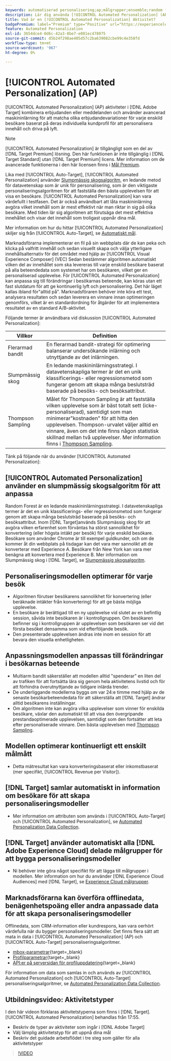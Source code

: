 ```yaml
---
keywords: automatiserad personalisering;ap;målgrupper;ensemble;random forest;multi-väpnad bandit;thompson sampling;ml;maskininlärning
description: Lär dig använda [!UICONTROL Automated Personalization] (AP) aktiviteter i [!DNL Adobe Target] som använder avancerad maskininlärning för att matcha olika erbjudandevarianter för varje besökare.
title: Vad är en [!UICONTROL Automated Personalization] Aktivitet?
badgePremium: label="Premium" type="Positive" url="https://experienceleague.adobe.com/docs/target/using/introduction/intro.html?lang=en#premium newtab=true" tooltip="Se vad som ingår i Target Premium."
feature: Automated Personalization
exl-id: 3654dce4-0d6c-42a3-8be7-e081ec478075
source-git-commit: d5b24f298ae405d57c2ba639082cbe99c4e358fd
workflow-type: tm+mt
source-wordcount: '967'
ht-degree: 0%

---
```


# [!UICONTROL Automated Personalization] (AP)

[!UICONTROL Automated Personalization] (AP) aktiviteter i [!DNL Adobe Target] kombinera erbjudanden eller meddelanden och använder avancerad maskininlärning för att matcha olika erbjudandevariationer för varje enskild besökare baserat på deras individuella kundprofil för att personalisera innehåll och driva på lyft.

>[!NOTE]
>
>[!UICONTROL Automated Personalization] är tillgängligt som en del av [!DNL Target Premium] lösning. Den här funktionen är inte tillgänglig i [!DNL Target Standard] utan [!DNL Target Premium] licens. Mer information om de avancerade funktionerna i den här licensen finns i [Mål Premium](/help/main/c-intro/intro.md#premium).

Lika med [!UICONTROL Auto-Target], [!UICONTROL Automated Personalization] använder [Slumpmässig skogsalgoritm](/help/main/c-activities/t-automated-personalization/algo-random-forest.md), en ledande metod för datavetenskap som är unik för personalisering, som är den viktigaste personaliseringsalgoritmen för att fastställa den bästa upplevelsen för att visa en besökare. [!UICONTROL Automated Personalization] kan vara värdefullt i testfasen. Det är också användbart att låta maskininlärning avgöra vilket innehåll som är mest effektivt när man riktar in sig på olika besökare. Med tiden lär sig algoritmen att förutsäga det mest effektiva innehållet och visar det innehåll som troligast uppnår dina mål.

Mer information om hur du hittar [!UICONTROL Automated Personalization] skiljer sig från [!UICONTROL Auto-Target], se [Automatiskt mål](/help/main/c-activities/auto-target/auto-target-to-optimize.md#section_BA4D83BE40F14A96BE7CBC7C7CF2A8FB).

Marknadsförarna implementerar en fil på sin webbplats där de kan peka och klicka på valfritt innehåll och sedan visuellt skapa och välja ytterligare innehållsalternativ för det området med hjälp av [!UICONTROL Visual Experience Composer] (VEC) Sedan bestämmer algoritmen automatiskt vilken del av innehållet som ska levereras till varje enskild besökare baserat på alla beteendedata som systemet har om besökaren, vilket ger en personaliserad upplevelse. För [!UICONTROL Automated Personalization] kan anpassa sig till förändringar i besökarnas beteende, kan köras utan ett fast slutdatum för att ge kontinuerlig lyft och personalisering. Det här läget kallas ibland för&quot;alltid på&quot;. Marknadsföraren behöver inte köra ett test, analysera resultaten och sedan leverera en vinnare innan optimeringen genomförs, vilket är en standardordning för åtgärder för att implementera resultatet av en standard A/B-aktivitet.

Följande termer är användbara vid diskussion [!UICONTROL Automated Personalization]:

| Villkor | Definition |
|---|---|
| Flerarmad bandit | En flerarmad bandit-strategi för optimering balanserar undersökande inlärning och utnyttjande av det inlärningen. |
| Slumpmässig skog | En ledande maskininlärningsstrategi. I datavetenskapliga termer är det en unik klassificerings- eller regressionsmetod som fungerar genom att skapa många beslutsträd baserade på besöks- och besöksattribut. |
| Thompson Sampling | Målet för Thompson Sampling är att fastställa vilken upplevelse som är bäst totalt sett (icke-personaliserad), samtidigt som man minimerar&quot;kostnaden&quot; för att hitta den upplevelsen. Thompson-urvalet väljer alltid en vinnare, även om det inte finns någon statistisk skillnad mellan två upplevelser. Mer information finns i [Thompson Sampling](https://en.wikipedia.org/wiki/Thompson_sampling). |

Tänk på följande när du använder [!UICONTROL Automated Personalization]:

## [!UICONTROL Automated Personalization] använder en slumpmässig skogsalgoritm för att anpassa

Random Forest är en ledande maskininlärningsstrategi. I datavetenskapliga termer är det en unik klassificerings- eller regressionsmetod som fungerar genom att skapa många beslutsträd baserade på besöks- och besöksattribut. Inom [!DNL Target]används Slumpmässig skog för att avgöra vilken erfarenhet som förväntas ha störst sannolikhet för konvertering (eller högsta intäkt per besök) för varje enskild besökare. Besökare som använder Chrome är till exempel guldkunder, och om de kommer åt din webbplats på tisdagar kan det vara mer sannolikt att de konverterar med Experience A. Besökare från New York kan vara mer benägna att konvertera med Experience B. Mer information om Slumpmässig skog i [!DNL Target], se [Slumpmässig skogsalgoritm](/help/main/c-activities/t-automated-personalization/algo-random-forest.md).

## Personaliseringsmodellen optimerar för varje besök

* Algoritmen förutser besökarens sannolikhet för konvertering (eller beräknade intäkter från konvertering) för att ge bästa möjliga upplevelse.
* En besökare är berättigad till en ny upplevelse vid slutet av en befintlig session, såvida inte besökaren är i kontrollgruppen. Om besökaren befinner sig i kontrollgruppen är upplevelsen som besökaren ser vid det första besöket densamma som vid efterföljande besök.
* Den presenterade upplevelsen ändras inte inom en session för att bevara den visuella enhetligheten.

## Anpassningsmodellen anpassas till förändringar i besökarnas beteende

* Multiarm bandit säkerställer att modellen alltid &quot;spenderar&quot; en liten del av trafiken för att fortsätta lära sig genom hela aktivitetens livstid och för att förhindra överutnyttjande av tidigare inlärda trender.
* De underliggande modellerna byggs om var 24:e timme med hjälp av de senaste besökarbeteendedata för att säkerställa att [!DNL Target] ändrar alltid besökarens inställningar.
* Om algoritmen inte kan avgöra vilka upplevelser som vinner för enskilda besökare, växlar den automatiskt till att visa den övergripande prestandaoptimerade upplevelsen, samtidigt som den fortsätter att leta efter personaliserade vinnare. Den bästa upplevelsen med [Thompson Sampling](https://en.wikipedia.org/wiki/Thompson_sampling).

## Modellen optimerar kontinuerligt ett enskilt målmått

* Detta mätresultat kan vara konverteringsbaserat eller inkomstbaserat (mer specifikt, [!UICONTROL Revenue per Visitor]).

## [!DNL Target] samlar automatiskt in information om besökare för att skapa personaliseringsmodeller

* Mer information om attributen som används i [!UICONTROL Auto-Target] och [!UICONTROL Automated Personalization], se [Automated Personalization Data Collection](/help/main/c-activities/t-automated-personalization/ap-data.md).

## [!DNL Target] använder automatiskt alla [!DNL Adobe Experience Cloud] delade målgrupper för att bygga personaliseringsmodeller

* Ni behöver inte göra något specifikt för att lägga till målgrupper i modellen. Mer information om hur du använder [!DNL Experience Cloud Audiences] med [!DNL Target], se [Experience Cloud målgrupper](/help/main/c-integrating-target-with-mac/mmp.md).

## Marknadsförarna kan överföra offlinedata, benägenhetspoäng eller andra anpassade data för att skapa personaliseringsmodeller

Offlinedata, som CRM-information eller kundrespons, kan vara oerhört värdefulla när du bygger personaliseringsmodeller. Det finns flera sätt att mata in data i [!UICONTROL Automated Personalization] (AP) och [!UICONTROL Auto-Target] personaliseringsalgoritmer.

* [mbox-parametrar](https://experienceleague.adobe.com/docs/target-dev/developer/implementation/methods/methods-to-get-data-into-target.html){target=_blank}
* [Profilparametrar](https://experienceleague.adobe.com/docs/target-dev/developer/implementation/methods/methods-to-get-data-into-target.html){target=_blank}
* [API:er på serversidan för profiluppdatering](https://experienceleague.adobe.com/docs/target-dev/developer/implementation/methods/methods-to-get-data-into-target.html){target=_blank}

För information om data som samlas in och används av [!UICONTROL Automated Personalization] och [!UICONTROL Auto-Target] personaliseringsalgoritmer, se [Automated Personalization Data Collection](/help/main/c-activities/t-automated-personalization/ap-data.md).

## Utbildningsvideo: Aktivitetstyper

I den här videon förklaras aktivitetstyperna som finns i [!DNL Target]. [!UICONTROL Automated Personalization] behandlas från 17:55.

* Beskriv de typer av aktiviteter som ingår i [!DNL Adobe Target]
* Välj lämplig aktivitetstyp för att uppnå dina mål
* Beskriv det guidade arbetsflödet i tre steg som gäller för alla aktivitetstyper

>[!VIDEO](https://video.tv.adobe.com/v/17386)
